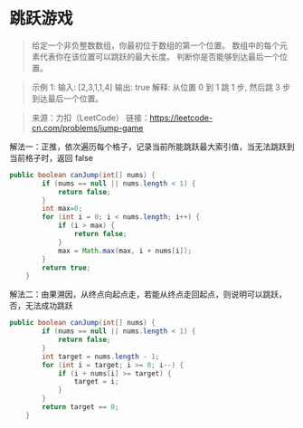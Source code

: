 ﻿#  跳跃游戏
>给定一个非负整数数组，你最初位于数组的第一个位置。
数组中的每个元素代表你在该位置可以跳跃的最大长度。
判断你是否能够到达最后一个位置。

>示例 1:
输入: [2,3,1,1,4]
输出: true
解释: 从位置 0 到 1 跳 1 步, 然后跳 3 步到达最后一个位置。

>来源：力扣（LeetCode）
链接：https://leetcode-cn.com/problems/jump-game

解法一：正推，依次遍历每个格子，记录当前所能跳跃最大索引值，当无法跳跃到当前格子时，返回 false

```java
public boolean canJump(int[] nums) {
        if (nums == null || nums.length < 1) {
            return false;
        }
        int max=0;
        for (int i = 0; i < nums.length; i++) {
            if (i > max) {
                return false;
            }
            max = Math.max(max, i + nums[i]);
        }
        return true;
    }
```
解法二：由果溯因，从终点向起点走，若能从终点走回起点，则说明可以跳跃，否，无法成功跳跃

```java
public boolean canJump(int[] nums) {
        if (nums == null || nums.length < 1) {
            return false;
        }
        int target = nums.length - 1;
        for (int i = target; i >= 0; i--) {
            if (i + nums[i] >= target) {
                target = i;
            }
        }
        return target == 0;
    }
```

